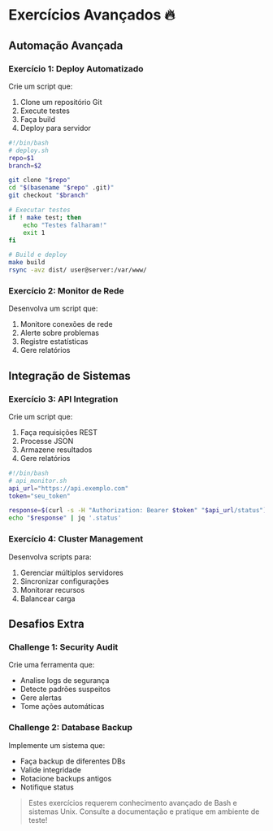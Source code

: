# Exercícios Avançados 🔥

## Automação Avançada

### Exercício 1: Deploy Automatizado
Crie um script que:
1. Clone um repositório Git
2. Execute testes
3. Faça build
4. Deploy para servidor

```bash
#!/bin/bash
# deploy.sh
repo=$1
branch=$2

git clone "$repo"
cd "$(basename "$repo" .git)"
git checkout "$branch"

# Executar testes
if ! make test; then
    echo "Testes falharam!"
    exit 1
fi

# Build e deploy
make build
rsync -avz dist/ user@server:/var/www/
```

### Exercício 2: Monitor de Rede
Desenvolva um script que:
1. Monitore conexões de rede
2. Alerte sobre problemas
3. Registre estatísticas
4. Gere relatórios

## Integração de Sistemas

### Exercício 3: API Integration
Crie um script que:
1. Faça requisições REST
2. Processe JSON
3. Armazene resultados
4. Gere relatórios

```bash
#!/bin/bash
# api_monitor.sh
api_url="https://api.exemplo.com"
token="seu_token"

response=$(curl -s -H "Authorization: Bearer $token" "$api_url/status")
echo "$response" | jq '.status'
```

### Exercício 4: Cluster Management
Desenvolva scripts para:
1. Gerenciar múltiplos servidores
2. Sincronizar configurações
3. Monitorar recursos
4. Balancear carga

## Desafios Extra

### Challenge 1: Security Audit
Crie uma ferramenta que:
- Analise logs de segurança
- Detecte padrões suspeitos
- Gere alertas
- Tome ações automáticas

### Challenge 2: Database Backup
Implemente um sistema que:
- Faça backup de diferentes DBs
- Valide integridade
- Rotacione backups antigos
- Notifique status

> Estes exercícios requerem conhecimento avançado de Bash e sistemas Unix.
> Consulte a documentação e pratique em ambiente de teste!